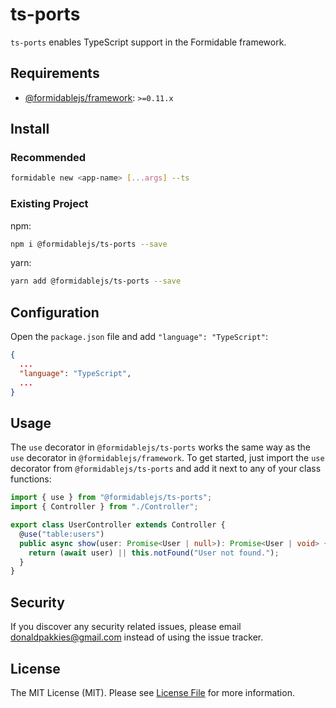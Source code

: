# ts-ports

`ts-ports` enables TypeScript support in the Formidable framework.

## Requirements

- [@formidablejs/framework](https://www.npmjs.com/package/@formidablejs/framework): `>=0.11.x`

## Install

### Recommended

```bash
formidable new <app-name> [...args] --ts
```

### Existing Project

npm:

```bash
npm i @formidablejs/ts-ports --save
```

yarn:

```bash
yarn add @formidablejs/ts-ports --save
```

## Configuration

Open the `package.json` file and add `"language": "TypeScript"`:

```json
{
  ...
  "language": "TypeScript",
  ...
}
```

## Usage

The `use` decorator in `@formidablejs/ts-ports` works the same way as the `use` decorator in `@formidablejs/framework`. To get started, just import the `use` decorator from `@formidablejs/ts-ports` and add it next to any of your class functions:

```ts
import { use } from "@formidablejs/ts-ports";
import { Controller } from "./Controller";

export class UserController extends Controller {
  @use("table:users")
  public async show(user: Promise<User | null>): Promise<User | void> {
    return (await user) || this.notFound("User not found.");
  }
}
```

## Security

If you discover any security related issues, please email donaldpakkies@gmail.com instead of using the issue tracker.

## License

The MIT License (MIT). Please see [License File](LICENSE) for more information.
